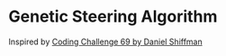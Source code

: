 # Genetic Steering Algorithm
Inspired by [Coding Challenge 69 by Daniel Shiffman](https://github.com/CodingTrain/Rainbow-Code/tree/master/CodingChallenges/CC_69_steering_evolution)
